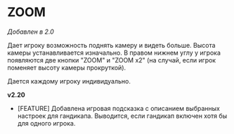 # ZOOM

*Добавлен в 2.0*

Дает игроку возможность поднять камеру и видеть больше. Высота камеры устанавливается изначально. В правом нижнем углу у игрока появляются две кнопки "ZOOM" и "ZOOM x2" (на случай, если игрок поменяет высоту камеры прокруткой).

Дается каждому игроку индивидуально.

**v2.20**

* [FEATURE] Добавлена игровая подсказка с описанием выбранных настроек для гандикапа. Выводится, если гандикап включен хотя бы для одного игрока.
